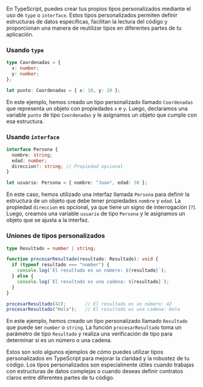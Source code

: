 En TypeScript, puedes crear tus propios tipos personalizados mediante el uso de `type` o `interface`. Estos tipos personalizados permiten definir estructuras de datos específicas, facilitan la lectura del código y proporcionan una manera de reutilizar tipos en diferentes partes de tu aplicación.

### Usando `type`

```typescript
type Coordenadas = {
  x: number;
  y: number;
};

let punto: Coordenadas = { x: 10, y: 20 };
```

En este ejemplo, hemos creado un tipo personalizado llamado `Coordenadas` que representa un objeto con propiedades `x` e `y`. Luego, declaramos una variable `punto` de tipo `Coordenadas` y le asignamos un objeto que cumple con esa estructura.

### Usando `interface`

```typescript
interface Persona {
  nombre: string;
  edad: number;
  direccion?: string; // Propiedad opcional
}

let usuario: Persona = { nombre: "Juan", edad: 30 };
```

En este caso, hemos utilizado una interfaz llamada `Persona` para definir la estructura de un objeto que debe tener propiedades `nombre` y `edad`. La propiedad `direccion` es opcional, ya que tiene un signo de interrogación (`?`). Luego, creamos una variable `usuario` de tipo `Persona` y le asignamos un objeto que se ajusta a la interfaz.

### Uniones de tipos personalizados

```typescript
type Resultado = number | string;

function procesarResultado(resultado: Resultado): void {
  if (typeof resultado === "number") {
    console.log(`El resultado es un número: ${resultado}`);
  } else {
    console.log(`El resultado es una cadena: ${resultado}`);
  }
}

procesarResultado(42);       // El resultado es un número: 42
procesarResultado("Hola");   // El resultado es una cadena: Hola
```

En este ejemplo, hemos creado un tipo personalizado llamado `Resultado` que puede ser `number` o `string`. La función `procesarResultado` toma un parámetro de tipo `Resultado` y realiza una verificación de tipo para determinar si es un número o una cadena.

Estos son solo algunos ejemplos de cómo puedes utilizar tipos personalizados en TypeScript para mejorar la claridad y la robustez de tu código. Los tipos personalizados son especialmente útiles cuando trabajas con estructuras de datos complejas o cuando deseas definir contratos claros entre diferentes partes de tu código.
